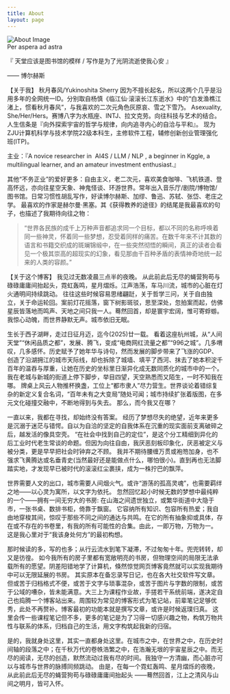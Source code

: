 ```yaml
---
title: About
layout: page
---
```


<div class="image-container">
  <img src="https://raw.githubusercontent.com/YukinoshitaSherry/qycf_picbed/main/img/about.png" alt="About Image">
</div>
<div class="motto">Per aspera ad astra</div>

<!-- 这里可以添加你的个人介绍内容 -->

『 天堂应该是图书馆的模样 / 写作是为了光阴流逝使我心安 』
<div class="quote-author">—— 博尔赫斯</div>        

【关于我】
秋月春风/Yukinoshita Sherry
因为不擅长起名，所以这两个几乎是沿用多年的全网统一ID。分别取自杨慎《临江仙·滚滚长江东逝水》中的“白发渔樵江渚上，惯看秋月春风”，与我喜欢的二次元角色灰原哀、雪之下雪乃。
Asexuality, She/Her/Hers。赛博八字为水瓶座、INTJ、拉文克劳。向往科技与艺术的结合。
人生信条是『向外探索宇宙的哲学与规律，向内追寻内心的自洽与平和』。
现为ZJU计算机科学与技术学院22级本科生，主修软件工程，辅修创新创业管理强化班(ITP)。

主业：『A novice researcher in &nbsp;AI4S / LLM / NLP , a beginner in Kggle, a multilingual learner, and an amateur investment enthusiast.』

其他“不务正业”的爱好更多：自由主义，老二次元，喜欢美食咖啡、飞机铁道、登高怀远，亦向往星空天象、神鬼怪谈、环游世界。常年出入音乐厅/剧院/博物馆/图书馆。日常习惯性胡乱写作，好读博尔赫斯、加缪、鲁迅、苏轼、张岱、老庄之学。
最喜欢的作家是赫尔曼·黑塞。其《获得教养的途径》的结尾是我最喜欢的句子，也描述了我期待向往之物：
> “世界各民族的成千上万种声音都追求同一个目标，都以不同的名称呼唤着同一些神灵，怀着同一些梦想，忍受着同样的痛苦。在数千年来不计其数的语言和书籍交织成的斑斓锦缎中，在一些突然彻悟的瞬间，真正的读者会看见一个极其崇高的超现实的幻象，看见那由千百种矛盾的表情神奇地统一起来的人类的容颜。”



【关于这个博客】
我见过无数凌晨三点半的夜晚。
从此前此后无尽的蝇营狗苟与碌碌庸庸间抬起头，霓虹轰鸣，星月熠烁。江声浩荡，车马川流，城市的心脏在灯火通明间持续跳动。
往往这些时候容易思绪翩跹，关于哲学三问，关于自由独立，关于命运轮回。案前灯花摇落，窗下树影斑驳，思至深处，忽拍案而起，仿佛星辰皆落地而鸣声、天地之间只我一人。蓦然回首，却是寰宇宏阔，惟可寄蜉蝣。
我惊心动魄，而世界静默无声。城市依旧无眠。

生长于西子湖畔，走过日征月迈，迄今(2025)廿一载。
看着这座杭州城，从“人间天堂”“休闲品质之都”，发展、腾飞，变成“电商网红流量之都”“996之城”。几多喟叹，几多感怀。历史赋予了她年华与诗句，然而发展的脚步带来了飞涨的GDP、创造了沿湖拥江的城市天际线，却也拆除了城墙、填平了西河、抹去了她本积淀千百年的温吞与厚重，让她在历史的坐标里日渐异化成无数同质化的城市中的一个。我在老城与新城的街道上停下脚步，举目四望，天空熟悉而又陌生，一时不知我在哪。
牌桌上风云人物推杯换盏，工位上“都市隶人”尽力营生。世界谈论着错综复杂的新定义复合名词，“百年未有之大变局”随处可闻；城市持续扩张着版图，在多元文化碰撞交融中，不断地得到与失去。
那么，而今我又在哪？

一直以来，我都在寻找，却始终没有答案。
经历了梦想尽失的绝望，近年来更多是沉溺于迷茫与错愕。自以为自洽的坚定的自我体系在沉重的现实面前支离破碎之后，越发活的像具空壳。
“在社会中找到自己的定位”，是这个分工精细到异化的后工业时代老生常谈的命题。但因为向往自由，我厌恶刻板印象化，厌恶被定义与被分类，更是早早把社会时钟弃之不顾。
我并不期待腰缠万贯或袍笏加身，也不强求飞黄腾达或名垂青史(当然最好还是能做点什么，哪怕很小)。直到再也无法脚踏实地，才发现早已被时代的滚滚红尘裹挟，成为一株拧巴的飘萍。

世界需要人文的出口，城市需要人间烟火气。或许“游荡的孤高灵魂”，也需要羁绊之地——以心灵为寓所，以文字为依托。
忽然回忆起小时候无数的梦想中最纯粹的一个——拥有一间无穷大的书房: 在山海之间遗世独立，或繁华街道中大隐于市，一张书桌、数排书柜，倚靠于飘窗。
它容纳所有知识、包容所有热爱；我自由地穿梭其间，惊叹于那些不同之间的通达与共鸣。在它的所有抽象抑或具体，存在或不存在的书卷里，有我的所有可能性的合集。由此，一即万物，万物为一。
这是我心里对于“我该身处何方”的最初构想。

那时候读的多，写的也多；从行云流水到笔下凝滞，不过匆匆十年。兜兜转转，却又是彷徨。
如今我所有的房子里都有宽敞明亮的书房，但物理空间的局限无法承载所有的愿望。阴差阳错地学了计算机，倏然惊觉网页博客竟然就可以实现我期待中可以无限延展的书房。
其实原本在备忘录写日记，也在各大社交软件写文章。但或苦于归档格式不便，或苦于文字与琐事混杂，或苦于图片与字数的限制，或苦于公域的嘈杂，皆未能满意。大三上为课程作业故，手搓若干系统前端，遂决定自己也捣腾一个博客站出来。周围较为常见的博客形式为笔记站，前辈笔记足够优秀，此处不再赘补。博客最初的功能本就是撰写文章，或许是时候返璞归真。
这里会传一些课程笔记但不多，更多的笔记是为了习得一切感兴趣之物，构筑万物共性与联系的体系，归档自己的生活，用文字构筑起我新的归宿。

是的，我就身处这里，其实一直都身处这里。在城市之中，在世界之中，在历史时间轴的段落之中；在千秋万代的卷帙浩繁之中，在浩瀚无垠的宇宙星辰之中。而无尽的阅读，无尽的创造，默然流动过我有尽的时间。我独守一方清幽，而心脏亦可以与城市与世界的脉搏同频跳动。
由是，在每一个霓虹轰鸣、星月熠烁的夜晚，从此前此后无尽的蝇营狗苟与碌碌庸庸间抬起头
——蓦然回首，江上之清风与山间之明月，皆可入怀。
<br></br>

  

